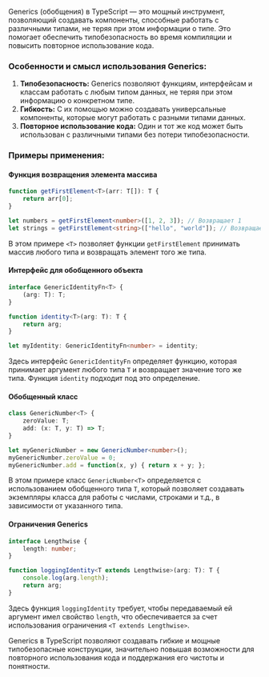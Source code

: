 Generics (обобщения) в TypeScript — это мощный инструмент, позволяющий создавать компоненты, способные работать с различными типами, не теряя при этом информации о типе. Это помогает обеспечить типобезопасность во время компиляции и повысить повторное использование кода.

### Особенности и смысл использования Generics:

1. **Типобезопасность:** Generics позволяют функциям, интерфейсам и классам работать с любым типом данных, не теряя при этом информацию о конкретном типе.
2. **Гибкость:** С их помощью можно создавать универсальные компоненты, которые могут работать с разными типами данных.
3. **Повторное использование кода:** Один и тот же код может быть использован с различными типами без потери типобезопасности.

### Примеры применения:

#### Функция возвращения элемента массива

```typescript
function getFirstElement<T>(arr: T[]): T {
    return arr[0];
}

let numbers = getFirstElement<number>([1, 2, 3]); // Возвращает 1
let strings = getFirstElement<string>(["hello", "world"]); // Возвращает "hello"
```

В этом примере `<T>` позволяет функции `getFirstElement` принимать массив любого типа и возвращать элемент того же типа.

#### Интерфейс для обобщенного объекта

```typescript
interface GenericIdentityFn<T> {
    (arg: T): T;
}

function identity<T>(arg: T): T {
    return arg;
}

let myIdentity: GenericIdentityFn<number> = identity;
```

Здесь интерфейс `GenericIdentityFn` определяет функцию, которая принимает аргумент любого типа `T` и возвращает значение того же типа. Функция `identity` подходит под это определение.

#### Обобщенный класс

```typescript
class GenericNumber<T> {
    zeroValue: T;
    add: (x: T, y: T) => T;
}

let myGenericNumber = new GenericNumber<number>();
myGenericNumber.zeroValue = 0;
myGenericNumber.add = function(x, y) { return x + y; };
```

В этом примере класс `GenericNumber<T>` определяется с использованием обобщенного типа `T`, который позволяет создавать экземпляры класса для работы с числами, строками и т.д., в зависимости от указанного типа.

#### Ограничения Generics

```typescript
interface Lengthwise {
    length: number;
}

function loggingIdentity<T extends Lengthwise>(arg: T): T {
    console.log(arg.length);
    return arg;
}
```

Здесь функция `loggingIdentity` требует, чтобы передаваемый ей аргумент имел свойство `length`, что обеспечивается за счет использования ограничения `<T extends Lengthwise>`.

Generics в TypeScript позволяют создавать гибкие и мощные типобезопасные конструкции, значительно повышая возможности для повторного использования кода и поддержания его чистоты и понятности.